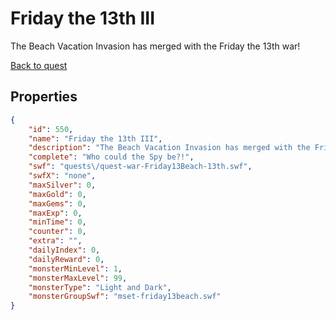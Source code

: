 # Friday the 13th III

The Beach Vacation Invasion has merged with the Friday the 13th war!

[Back to quest](../quests.md)

## Properties

```json
{
    "id": 550,
    "name": "Friday the 13th III",
    "description": "The Beach Vacation Invasion has merged with the Friday the 13th war!",
    "complete": "Who could the Spy be?!",
    "swf": "quests\/quest-war-Friday13Beach-13th.swf",
    "swfX": "none",
    "maxSilver": 0,
    "maxGold": 0,
    "maxGems": 0,
    "maxExp": 0,
    "minTime": 0,
    "counter": 0,
    "extra": "",
    "dailyIndex": 0,
    "dailyReward": 0,
    "monsterMinLevel": 1,
    "monsterMaxLevel": 99,
    "monsterType": "Light and Dark",
    "monsterGroupSwf": "mset-friday13beach.swf"
}
```

